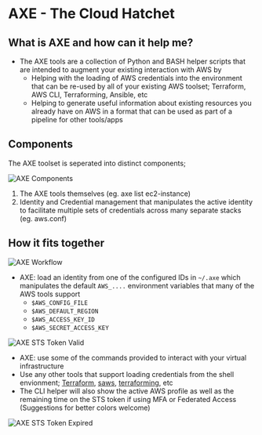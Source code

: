 # AXE - The Cloud Hatchet

## What is AXE and how can it help me?

- The AXE tools are a collection of Python and BASH helper scripts that are intended to augment your existing interaction with AWS by
    + Helping with the loading of AWS credentials into the environment that can be re-used by all of your existing AWS toolset; Terraform, AWS CLI, Terraforming, Ansible, etc
    + Helping to generate useful information about existing resources you already have on AWS in a format that can be used as part of a pipeline for other tools/apps


## Components

The AXE toolset is seperated into distinct components;

![AXE Components](media/images/axe_components.png)

1. The AXE tools themselves (eg. axe list ec2-instance)
2. Identity and Credential management that manipulates the active identity to facilitate multiple sets of credentials across many separate stacks (eg. aws.conf)


## How it fits together

![AXE Workflow](media/images/axe_workflow.png)

 - AXE: load an identity from one of the configured IDs in `~/.axe` which manipulates the default `AWS_....` environment variables that many of the AWS tools support
     + `$AWS_CONFIG_FILE`
     + `$AWS_DEFAULT_REGION`
     + `$AWS_ACCESS_KEY_ID`
     + `$AWS_SECRET_ACCESS_KEY`

![AXE STS Token Valid](media/images/axe_cred_token_valid.png)

 - AXE: use some of the commands provided to interact with your virtual infrastructure
 - Use any other tools that support loading credentials from the shell envionment; [Terraform], [saws], [terraforming], etc
 - The CLI helper will also show the active AWS profile as well as the remaining time on the STS token if using MFA or Federated Access (Suggestions for better colors welcome)

![AXE STS Token Expired](media/images/axe_cred_token_expired.png)


[Terraform]: http://terraform.io/
[saws]: https://github.com/donnemartin/saws
[terraforming]: https://github.com/dtan4/terraforming

